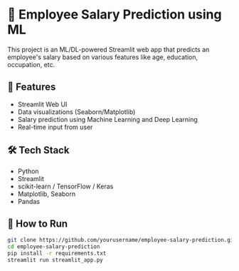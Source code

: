 # 💼 Employee Salary Prediction using ML

This project is an ML/DL-powered Streamlit web app that predicts an employee's salary based on various features like age, education, occupation, etc.

## 🔧 Features
- Streamlit Web UI
- Data visualizations (Seaborn/Matplotlib)
- Salary prediction using Machine Learning and Deep Learning
- Real-time input from user

## 🛠 Tech Stack
- Python
- Streamlit
- scikit-learn / TensorFlow / Keras
- Matplotlib, Seaborn
- Pandas

## 🚀 How to Run

```bash
git clone https://github.com/yourusername/employee-salary-prediction.git
cd employee-salary-prediction
pip install -r requirements.txt
streamlit run streamlit_app.py
